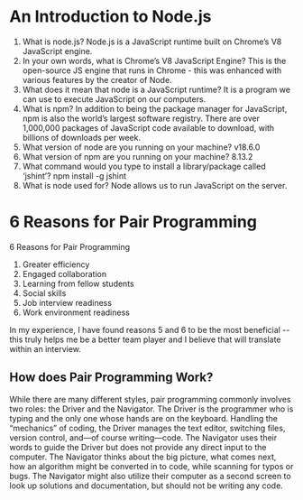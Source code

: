 # An Introduction to Node.js

1. What is node.js? Node.js is a JavaScript runtime built on Chrome’s V8 JavaScript engine.
2. In your own words, what is Chrome’s V8 JavaScript Engine? This is the open-source JS engine that runs in Chrome - this was enhanced with various features by the creator of Node.
3. What does it mean that node is a JavaScript runtime? It is a program we can use to execute JavaScript on our computers.
4. What is npm? In addition to being the package manager for JavaScript, npm is also the world’s largest software registry. There are over 1,000,000 packages of JavaScript code available to download, with billions of downloads per week.
5. What version of node are you running on your machine? v18.6.0
6. What version of npm are you running on your machine? 8.13.2
7. What command would you type to install a library/package called ‘jshint’? npm install -g jshint
8. What is node used for? Node allows us to run JavaScript on the server.

# 6 Reasons for Pair Programming

6 Reasons for Pair Programming
  1. Greater efficiency
  2. Engaged collaboration
  3. Learning from fellow students
  4. Social skills
  5. Job interview readiness
  6. Work environment readiness

In my experience, I have found reasons 5 and 6 to be the most beneficial -- this truly helps me be a better team player and I believe that will translate within an interview.

## How does Pair Programming Work?

While there are many different styles, pair programming commonly involves two roles: the Driver and the Navigator. The Driver is the programmer who is typing and the only one whose hands are on the keyboard. Handling the “mechanics” of coding, the Driver manages the text editor, switching files, version control, and—of course writing—code. The Navigator uses their words to guide the Driver but does not provide any direct input to the computer. The Navigator thinks about the big picture, what comes next, how an algorithm might be converted in to code, while scanning for typos or bugs. The Navigator might also utilize their computer as a second screen to look up solutions and documentation, but should not be writing any code.

